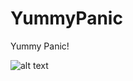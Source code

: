# YummyPanic
Yummy Panic!

![alt text](https://github.com/adrimyla/YummyPanic/doc/img/main.png?raw=true)

